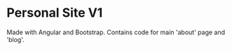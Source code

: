 # Personal Site V1
Made with Angular and Bootstrap. Contains code for main 'about' page and 'blog'.

